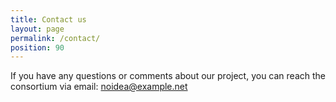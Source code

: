```yaml
---
title: Contact us
layout: page
permalink: /contact/
position: 90
---
```


If you have any questions or comments about our project, you can reach the consortium via email: noidea@example.net

